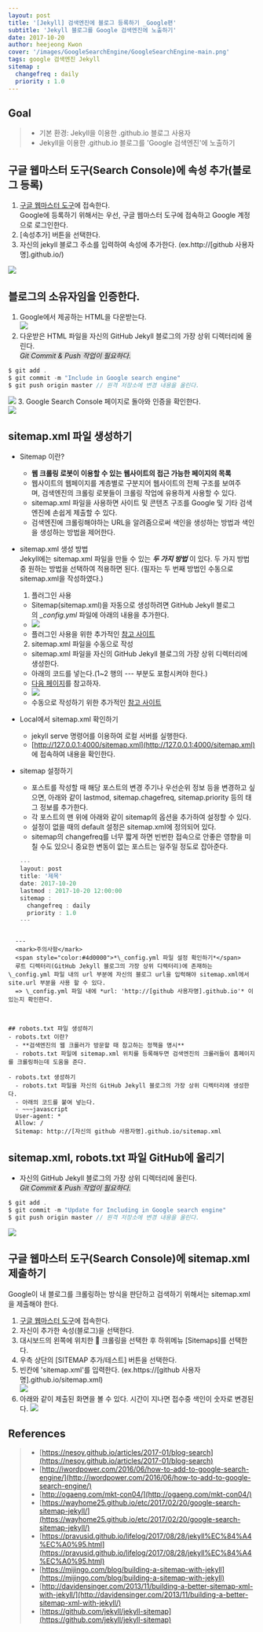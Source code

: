 ```yaml
---
layout: post
title: '[Jekyll] 검색엔진에 블로그 등록하기 _Google편'
subtitle: 'Jekyll 블로그를 Google 검색엔진에 노출하기'
date: 2017-10-20
author: heejeong Kwon
cover: '/images/GoogleSearchEngine/GoogleSearchEngine-main.png'
tags: google 검색엔진 Jekyll
sitemap :
  changefreq : daily
  priority : 1.0
---
```



## Goal
> - 기본 환경: Jekyll을 이용한 .github.io 블로그 사용자
> - Jekyll을 이용한 .github.io 블로그를 'Google 검색엔진'에 노출하기


## 구글 웹마스터 도구(Search Console)에 속성 추가(블로그 등록)
1. [구글 웹마스터 도구](https://www.google.com/webmasters/tools/home?hl=ko)에 접속한다.  
Google에 등록하기 위해서는 우선, 구글 웹마스터 도구에 접속하고 Google 계정으로 로그인한다.
2. [속성추가] 버튼을 선택한다.
3. 자신의 jekyll 블로그 주소를 입력하여 속성에 추가한다. (ex.http://[github 사용자명].github.io/)

![](/images/GoogleSearchEngine/GoogleSearchEngine-searchconsole-start.png)



## 블로그의 소유자임을 인증한다.
1. Google에서 제공하는 HTML을 다운받는다.  
![](/images/GoogleSearchEngine/GoogleSearchEngine-Before-authenticating-html.png)
2. 다운받은 HTML 파일을 자신의 GitHub Jekyll 블로그의 가장 상위 디렉터리에 올린다.  
<span style="background-color: #e1e1e1">*Git Commit & Push 작업이 필요하다.*</span>  
~~~javascript
$ git add .
$ git commit -m "Include in Google search engine"
$ git push origin master // 원격 저장소에 변경 내용을 올린다.
~~~
![](/images/GoogleSearchEngine/GoogleSearchEngine-github-authenticating-html.png)
3. Google Search Console 페이지로 돌아와 인증을 확인한다.  
![](/images/GoogleSearchEngine/GoogleSearchEngine-verify-blog-owner.png)



## sitemap.xml 파일 생성하기
- Sitemap 이란?
  - **웹 크롤링 로봇이 이용할 수 있는 웹사이트의 접근 가능한 페이지의 목록**
  - 웹사이트의 웹페이지를 계층별로 구분지어 웹사이트의 전체 구조를 보여주며, 검색엔진의 크롤링 로봇들이 크롤링 작업에 유용하게 사용할 수 있다.
  - sitemap.xml 파일을 사용하면 사이트 및 콘텐츠 구조를 Google 및 기타 검색엔진에 손쉽게 제출할 수 있다.
  - 검색엔진에 크롤링해야하는 URL을 알려줌으로써 색인을 생성하는 방법과 색인을 생성하는 방법을 제어한다.

- sitemap.xml 생성 방법  
Jekyll에는 sitemap.xml 파일을 만들 수 있는 ***두 가지 방법*** 이 있다. 두 가지 방법 중 원하는 방법을 선택하여 적용하면 된다. (필자는 두 번째 방법인 수동으로 sitemap.xml을 작성하였다.)   

  1. 플러그인 사용
    - Sitemap(sitemap.xml)을 자동으로 생성하려면 GitHub Jekyll 블로그의 *\_config.yml* 파일에 아래의 내용을 추가한다.
    - ![](/images/GoogleSearchEngine/GoogleSearchEngine-config-sitemap-plugin-check.png)
    - 플러그인 사용을 위한 추가적인 [참고 사이트](https://github.com/jekyll/jekyll-sitemap)


  2. sitemap.xml 파일을 수동으로 작성
    - sitemap.xml 파일을 자신의 GitHub Jekyll 블로그의 가장 상위 디렉터리에 생성한다.
    - 아래의 코드를 넣는다.(1~2 행의 --- 부분도 포함시켜야 한다.)  
    - [다음 페이지](https://github.com/gmlwjd9405/gmlwjd9405.github.io/blob/master/sitemap.xml)를 참고하자.
    - ![](/images/GoogleSearchEngine/GoogleSearchEngine-sitemap-contents.png)
    - 수동으로 작성하기 위한 추가적인 [참고 사이트](http://davidensinger.com/2013/11/building-a-better-sitemap-xml-with-jekyll/)

- Local에서 sitemap.xml 확인하기
  - jekyll serve 명령어를 이용하여 로컬 서버를 실행한다.
  - [http://127.0.0.1:4000/sitemap.xml](http://127.0.0.1:4000/sitemap.xml) 에 접속하여 내용을 확인한다.

- sitemap 설정하기
  - 포스트를 작성할 때 해당 포스트의 변경 주기나 우선순위 정보 등을 변경하고 싶으면, 아래와 같이 lastmod, sitemap.chagefreq, sitemap.priority 등의 태그 정보를 추가한다.
  - 각 포스트의 맨 위에 아래와 같이 sitemap의 옵션을 추가하여 설정할 수 있다.
  - 설정이 없을 때의 default 설정은 sitemap.xml에 정의되어 있다.
  - sitemap의 changefreq를 너무 짧게 하면 빈번한 접속으로 안좋은 영향을 미칠 수도 있으니 중요한 변동이 없는 포스트는 일주일 정도로 잡아준다.
  ~~~javascript
  ---
  layout: post
  title: '제목'
  date: 2017-10-20
  lastmod : 2017-10-20 12:00:00
  sitemap :
    changefreq : daily
    priority : 1.0
  ---
~~~

  ---
  <mark>주의사항</mark>  
  <span style="color:#4d0000">*\_config.yml 파일 설정 확인하기*</span>  
  루트 디렉터리(GitHub Jekyll 블로그의 가장 상위 디렉터리)에 존재하는 \_config.yml 파일 내의 url 부분에 자신의 블로그 url을 입력해야 sitemap.xml에서 site.url 부분을 사용 할 수 있다.  
  => \_config.yml 파일 내에 *url: 'http://[github 사용자명].github.io'* 이 있는지 확인한다.



## robots.txt 파일 생성하기
- robots.txt 이란?
  - **검색엔진의 웹 크롤러가 방문할 때 참고하는 정책을 명시**
  - robots.txt 파일에 sitemap.xml 위치를 등록해두면 검색엔진의 크롤러들이 홈페이지를 크롤링하는데 도움을 준다.

- robots.txt 생성하기
  - robots.txt 파일을 자신의 GitHub Jekyll 블로그의 가장 상위 디렉터리에 생성한다.
  - 아래의 코드를 붙여 넣는다.
  - ~~~javascript
  User-agent: *
  Allow: /
  Sitemap: http://[자신의 github 사용자명].github.io/sitemap.xml
  ~~~


## sitemap.xml, robots.txt 파일 GitHub에 올리기
  - 자신의 GitHub Jekyll 블로그의 가장 상위 디렉터리에 올린다.  
  <span style="background-color: #e1e1e1">*Git Commit & Push 작업이 필요하다.*</span>  

  ~~~javascript
  $ git add .
  $ git commit -m "Update for Including in Google search engine"
  $ git push origin master // 원격 저장소에 변경 내용을 올린다.
  ~~~
  ![](/images/GoogleSearchEngine/GoogleSearchEngine-github-check.png)



## 구글 웹마스터 도구(Search Console)에 sitemap.xml 제출하기
Google이 내 블로그를 크롤링하는 방식을 판단하고 검색하기 위해서는 sitemap.xml을 제출해야 한다.
1. [구글 웹마스터 도구](https://www.google.com/webmasters/tools/home?hl=ko)에 접속한다.
2. 자신이 추가한 속성(블로그)을 선택한다.
3. 대시보드의 왼쪽에 위치한 🔽 크롤링을 선택한 후 하위메뉴 [Sitemaps]를 선택한다.  
4. 우측 상단의 [SITEMAP 추가/테스트] 버튼을 선택한다.
5. 빈칸에 'sitemap.xml'를 입력한다. (ex.https://[github 사용자명].github.io/sitemap.xml)  
![](/images/GoogleSearchEngine/GoogleSearchEngine-add-sitemap.png)
6. 아래와 같이 제출된 화면을 볼 수 있다. 시간이 지나면 접수중 색인이 숫자로 변경된다.
![](/images/GoogleSearchEngine/GoogleSearchEngine-sitemap-success.png)



## References
> - [https://nesoy.github.io/articles/2017-01/blog-search](https://nesoy.github.io/articles/2017-01/blog-search)
> - [http://iwordpower.com/2016/06/how-to-add-to-google-search-engine/](http://iwordpower.com/2016/06/how-to-add-to-google-search-engine/)
> - [http://ogaeng.com/mkt-con04/](http://ogaeng.com/mkt-con04/)
> - [https://wayhome25.github.io/etc/2017/02/20/google-search-sitemap-jekyll/](https://wayhome25.github.io/etc/2017/02/20/google-search-sitemap-jekyll/)
> - [https://pravusid.github.io/lifelog/2017/08/28/jekyll%EC%84%A4%EC%A0%95.html](https://pravusid.github.io/lifelog/2017/08/28/jekyll%EC%84%A4%EC%A0%95.html)
> - [https://mijingo.com/blog/building-a-sitemap-with-jekyll](https://mijingo.com/blog/building-a-sitemap-with-jekyll)
> - [http://davidensinger.com/2013/11/building-a-better-sitemap-xml-with-jekyll/](http://davidensinger.com/2013/11/building-a-better-sitemap-xml-with-jekyll/)
> - [https://github.com/jekyll/jekyll-sitemap](https://github.com/jekyll/jekyll-sitemap)
